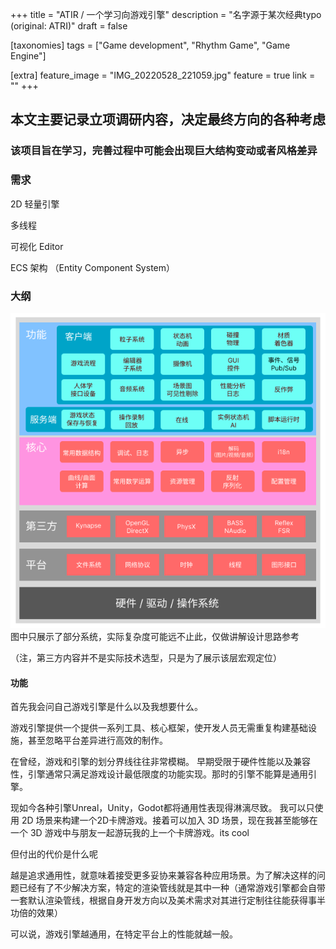 +++
title = "ATIR / 一个学习向游戏引擎"
description = "名字源于某次经典typo (original: ATRI)"
draft = false

[taxonomies]
tags = ["Game development", "Rhythm Game", "Game Engine"]

[extra]
feature_image = "IMG_20220528_221059.jpg"
feature = true
link = "" 
+++

## 本文主要记录立项调研内容，决定最终方向的各种考虑

### 该项目旨在学习，完善过程中可能会出现巨大结构变动或者风格差异

### 需求

2D 轻量引擎

多线程

可视化 Editor

ECS 架构 （Entity Component System）

### 大纲

![ATIR Draft](ATIR.png)
图中只展示了部分系统，实际复杂度可能远不止此，仅做讲解设计思路参考

（注，第三方内容并不是实际技术选型，只是为了展示该层宏观定位）

#### 功能

首先我会问自己游戏引擎是什么以及我想要什么。

游戏引擎提供一个提供一系列工具、核心框架，使开发人员无需重复构建基础设施，甚至忽略平台差异进行高效的制作。

在曾经，游戏和引擎的划分界线往往非常模糊。
早期受限于硬件性能以及兼容性，引擎通常只满足游戏设计最低限度的功能实现。那时的引擎不能算是通用引擎。

现如今各种引擎Unreal，Unity，Godot都将通用性表现得淋漓尽致。
我可以只使用 2D 场景来构建一个2D卡牌游戏。接着可以加入 3D 场景，现在我甚至能够在一个 3D 游戏中与朋友一起游玩我的上一个卡牌游戏。its cool

但付出的代价是什么呢

越是追求通用性，就意味着接受更多妥协来兼容各种应用场景。为了解决这样的问题已经有了不少解决方案，特定的渲染管线就是其中一种（通常游戏引擎都会自带一套默认渲染管线，根据自身开发方向以及美术需求对其进行定制往往能获得事半功倍的效果）

可以说，游戏引擎越通用，在特定平台上的性能就越一般。

